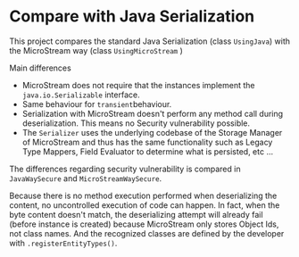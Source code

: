 # Compare with Java Serialization

This project compares the standard Java Serialization (class `UsingJava`) with the MicroStream way (class `UsingMicroStream` )

Main differences

* MicroStream does not require that the instances implement the `java.io.Serializable` interface.
* Same behaviour for `transient`behaviour.
* Serialization with MicroStream doesn't perform any method call during deserialization. This means no Security vulnerability possible.
* The `Serializer` uses the underlying codebase of the Storage Manager of MicroStream and thus has the same functionality such as Legacy Type Mappers, Field Evaluator to determine what is persisted, etc ...


The differences regarding security vulnerability is compared in `JavaWaySecure` and `MicroStreamWaySecure`.

Because there is no method execution performed when deserializing the content, no uncontrolled execution of code can happen. In fact, when the byte content doesn't match, the deserializing attempt will already fail (before instance is created) because MicroStream only stores Object Ids, not class names.  And the recognized classes are defined by the developer with `.registerEntityTypes()`.